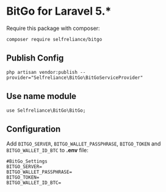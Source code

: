 # BitGo for Laravel 5.*

Require this package with composer:
```
composer require selfreliance/bitgo
```
## Publish Config

```
php artisan vendor:publish --provider="Selfreliance\BitGo\BitGoServiceProvider"
```

## Use name module

```
use Selfreliance\BitGo\BitGo;
```

## Configuration

Add `BITGO_SERVER`, `BITGO_WALLET_PASSPHRASE`, `BITGO_TOKEN` and `BITGO_WALLET_ID_BTC` to **.env** file:

```
#BitGo_Settings
BITGO_SERVER=
BITGO_WALLET_PASSPHRASE=
BITGO_TOKEN=
BITGO_WALLET_ID_BTC=
```